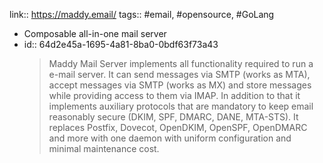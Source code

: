 link:: https://maddy.email/
tags:: #email, #opensource, #GoLang

- Composable all-in-one mail server
- id:: 64d2e45a-1695-4a81-8ba0-0bdf63f73a43
  > Maddy Mail Server implements all functionality required to run a e-mail server. It can send messages via SMTP (works as MTA), accept messages via SMTP (works as MX) and store messages while providing access to them via IMAP. In addition to that it implements auxiliary protocols that are mandatory to keep email reasonably secure (DKIM, SPF, DMARC, DANE, MTA-STS).
  > It replaces Postfix, Dovecot, OpenDKIM, OpenSPF, OpenDMARC and more with one daemon with uniform configuration and minimal maintenance cost.